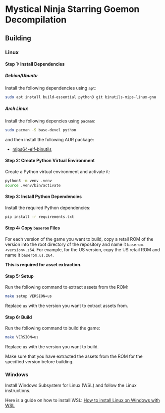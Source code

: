 # Mystical Ninja Starring Goemon Decompilation
## Building
### Linux
#### Step 1: Install Dependencies
##### Debian/Ubuntu
Install the following dependencies using `apt`:

```bash
sudo apt install build-essential python3 git binutils-mips-linux-gnu
```

##### Arch Linux
Install the following depencies using `pacman`:

```bash
sudo pacman -S base-devel python
```

and then install the following AUR package: 
* [mips64-elf-binutils](https://aur.archlinux.org/packages/mips64-elf-binutils)

#### Step 2: Create Python Virtual Environment
Create a Python virtual environment and activate it:

```bash
python3 -m venv .venv
source .venv/bin/activate
```

#### Step 3: Install Python Dependencies
Install the required Python dependencies:

```bash
pip install -r requirements.txt
```

#### Step 4: Copy `baserom` Files
For each version of the game you want to build, copy a retail ROM of the version into the root directory of the repository and name it `baserom.<version>.z64`. For example, for the US version, copy the US retail ROM and name it `baserom.us.z64`.

**This is required for asset extraction.**

#### Step 5: Setup
Run the following command to extract assets from the ROM:

```bash
make setup VERSION=us
```

Replace `us` with the version you want to extract assets from.

#### Step 6: Build
Run the following command to build the game:

```bash
make VERSION=us
```

Replace `us` with the version you want to build.

Make sure that you have extracted the assets from the ROM for the specified version before building.

### Windows
Install Windows Subsystem for Linux (WSL) and follow the Linux instructions.

Here is a guide on how to install WSL: [How to install Linux on Windows with WSL](https://docs.microsoft.com/en-us/windows/wsl/install)
